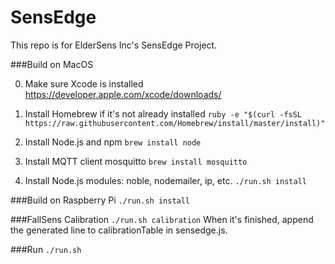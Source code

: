 
SensEdge
========

This repo is for ElderSens Inc's SensEdge Project.

###Build on MacOS

0. Make sure Xcode is installed
https://developer.apple.com/xcode/downloads/

1. Install Homebrew if it's not already installed
`ruby -e "$(curl -fsSL https://raw.githubusercontent.com/Homebrew/install/master/install)"`

2. Install Node.js and npm
`brew install node`

3. Install MQTT client mosquitto
`brew install mosquitto`

4. Install Node.js modules: noble, nodemailer, ip, etc.
`./run.sh install`

###Build on Raspberry Pi
`./run.sh install`

###FallSens Calibration
`./run.sh calibration`
When it's finished, append the generated line to calibrationTable in sensedge.js.

###Run
`./run.sh`

